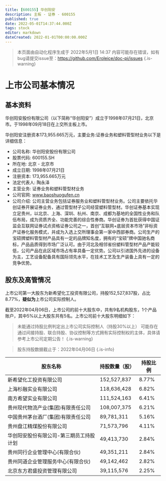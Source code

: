 ```yaml
---
title: [600155] 华创阳安
description: 主板 - 证券 - 600155
published: true
date: 2022-05-01T14:37:44.000Z
tags: stock
editor: markdown
dateCreated: 2022-01-01T00:00:00.000Z
---
```


> 本页面由自动化程序生成于 2022年5月1日 14:37
> 内容可能存在错误，如有bug请提交issue至：https://github.com/Eroleice/doc-pi/issues
{.is-warning}

# 上市公司基本情况

## 基本资料

华创阳安股份有限公司（以下简称“华创阳安”）成立于1998年07月21日，北京市。于1998年09月18日在上交所主板上市。

华创阳安注册资本173,955.665万元，主要业务:证券业务和塑料管型材业务以下是详细信息：

- 公司名称: 华创阳安股份有限公司
- 股票代码: 600155.SH
- 所在地: 北京 - 北京市
- 成立日期: 1998年07月21日
- 注册资本: 173,955.665万元
- 法定代表人: 陶永泽
- 主营业务: 证券业务和塑料管型材业务
- 公司官网: www.baoshuogufen.cn
- 公司介绍: 公司主营业务包括证券服务业和塑料管型材业务。公司主要依托华创证券开展证券业务，通过管型材子公司经营塑料管型材。华创证券基本实现立足贵州，以北京、上海、深圳、杭州、南京、成都为基地的全国性业务和队伍布局，成为资质齐全、功能完善的综合性券商。华创证券为首批获得中国证监会互联网证券试点资格证券公司之一，首创“互联网+底层资本市场”非标资产证券化服务模式，并成为入选上交所理事会第一家中西部券商。公司生产的宝硕牌塑料管型材产品具有一定的品牌知名度，拥有的“宝硕”牌中国驰名商标，产品品质得到市场广泛认可。由于河北及相邻省份塑料管型材产品产能较低，公司产品在此区域市场占有率具备一定优势。公司以引进国外先进的设备为主，工艺设备配备具有国际领先水平，在技术工艺及生产装备上具有一定的竞争优势。


## 股东及高管情况

上市公司第一大股东为新希望化工投资有限公司，持股152,527,837股，占比8.77%，**疑似为**上市公司实际控制人。

截至2022年04月06日，上市公司的前十大股东中，共有9名机构股东，1个产品账户，其中5%以上大股东共有5名。上市公司前十大股东明细如下：

> 未能通过持股比例判定出上市公司实际控制人（持股30%以上）
> 可能存在通过间接持股、联合持股、协议控制等方式拥有实际控制权的主体，具体请参考上市公司定期公告！
{.is-warning}

> 股东持股数据截止于：2022年04月06日
{.is-info}

| 股东名称 | 持股数量（股） | 持股比例 |
| --- | --- | --- |
| 新希望化工投资有限公司 | 152,527,837 | 8.77% |
| 上海杉融实业有限公司 | 118,636,428 | 6.82% |
| 南方希望实业有限公司 | 111,524,163 | 6.41% |
| 贵州现代物流产业(集团)有限责任公司 | 108,007,375 | 6.21% |
| 中国贵州茅台酒厂(集团)有限责任公司 | 89,781,311 | 5.16% |
| 贵州盘江精煤股份有限公司 | 71,573,796 | 4.11% |
| 华创阳安股份有限公司-第三期员工持股计划 | 49,413,730 | 2.84% |
| 贵州同行企业管理中心(有限合伙) | 49,351,211 | 2.84% |
| 贵州同道企业管理服务中心(有限合伙) | 49,142,462 | 2.82% |
| 北京东方君盛投资管理有限公司 | 39,115,576 | 2.25% |




